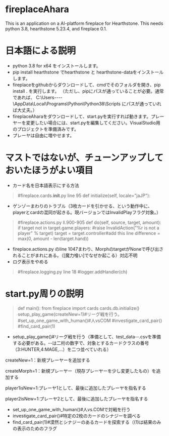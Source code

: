 # fireplaceAhara

This is an application on a AI-platform fireplace for Hearthstone.
This needs python 3.8, hearthstone 5.23.4, and fireplace 0.1.

# 日本語による説明
* python 3.8 for x64 をインストールします。
* pip install hearthstone でhearthstone と hearthstone-dataをインストールします。
* fireplaceをgithubからダウンロードして、cmdでそのフォルダを開き、pip install . を実行します。
（ただし、pipにパスが通っていることが必要。通常であれば、
C:\Users\----\AppData\Local\Programs\Python\Python38\Scripts
にパスが通っていれば大丈夫。）
* fireplaceAharaをダウンロードして、start.pyを実行すれば動きます。プレーヤーを変更したい場合には、start.pyを編集してください。VisualStudio用のプロジェクトを準備済みです。
* プレーヤは自由に増やせます。

# マストではないが、チューンアップしておいたほうがよい項目
* カード名を日本語表示にする方法
> #fireplace.cards.__init__.py line 95
> 	def initialize(self, locale="jaJP"):
* ゲンゾーまわりのトラブル（3枚カードを引かせる、という動作中に、playerとcardの混同が起きる。現バージョンではInvalidPlayフラグ対象。）
> #fireplace.actions.py ll.900-905
> 	def do(self, source, target, amount):
>		if target not in target.game.players:
>			#raise InvalidAction("%r is not a player" % target)
>			target = target.controller#add this line
>		difference = max(0, amount - len(target.hand))
* fireplace.actions.py のline 1047まわり、MorphのtargetがNoneで呼び出されることがまれにある。（[魔力喰い]でなぜか起こる）対応不明
* ログ表示をやめる
>	#fireplace.logging.py line 18
>		#logger.addHandler(ch)

# start.py周りの説明
>def main():
>	from fireplace import cards
>	cards.db.initialize()
>	setup_play_game(createNew=1)#リーグ戦を行う。
>	#set_up_one_game_with_human()#人vsCOM
>	#investigate_card_pair()
>	#find_card_pair(1)
* setup_play_game()#リーグ戦を行う（準備として、test_data--.csvを準備する必要がある。--は二桁の数字で、対象とするカードクラスの番号（3:HUNTER,4:MAGE,...）を二つ並べていれる）

createNew=1：新規プレーヤーを追加する

createMorph=1：新規プレーヤー（現存プレーヤーを少し変更したもの）を追加する

player1isNew=1:プレーヤ1として、最後に追加したプレーヤを指名する

player2isNew=1:プレーヤ2として、最後に追加したプレーヤを指名する
* set_up_one_game_with_human()#人vs.COMで対戦を行う
* investigate_card_pair()#特定の2枚のカードのシナジーを調べる
* find_card_pair(1)#漠然とシナジーのあるカードを探索する（(1)は結果のみの表示のためのフラグ

